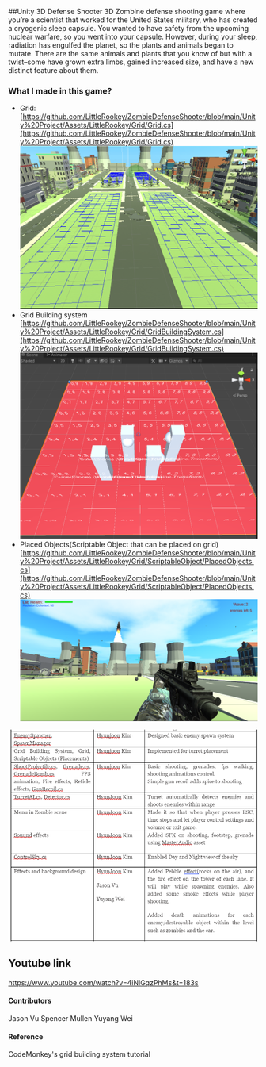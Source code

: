 ##Unity 3D Defense Shooter
3D Zombine defense shooting game where you’re a scientist that worked for the United States military, who has created a cryogenic sleep capsule. You wanted to have safety from the upcoming nuclear warfare, so you went into your capsule. However, during your sleep, radiation has engulfed the planet, so the plants and animals began to mutate. There are the same animals and plants that you know of but with a twist–some have grown extra limbs, gained increased size, and have a new distinct feature about them. 

### What I made in this game?
- Grid: [https://github.com/LittleRookey/ZombieDefenseShooter/blob/main/Unity%20Project/Assets/LittleRookey/Grid/Grid.cs](https://github.com/LittleRookey/ZombieDefenseShooter/blob/main/Unity%20Project/Assets/LittleRookey/Grid/Grid.cs)
![grid](Images/grid.png)
- Grid Building system [https://github.com/LittleRookey/ZombieDefenseShooter/blob/main/Unity%20Project/Assets/LittleRookey/Grid/GridBuildingSystem.cs](https://github.com/LittleRookey/ZombieDefenseShooter/blob/main/Unity%20Project/Assets/LittleRookey/Grid/GridBuildingSystem.cs)
![gridBuildingSystem](Images/gridbuilding.png)
- Placed Objects(Scriptable Object that can be placed on grid) [https://github.com/LittleRookey/ZombieDefenseShooter/blob/main/Unity%20Project/Assets/LittleRookey/Grid/ScriptableObject/PlacedObjects.cs](https://github.com/LittleRookey/ZombieDefenseShooter/blob/main/Unity%20Project/Assets/LittleRookey/Grid/ScriptableObject/PlacedObjects.cs)
![Lane on fire when wave starts](Images/firelane.png)


![My Contribution](Images/contribution.png)


## Youtube link
https://www.youtube.com/watch?v=4iNlGqzPhMs&t=183s


#### Contributors
Jason Vu
Spencer Mullen
Yuyang Wei 


#### Reference
CodeMonkey's grid building system tutorial

